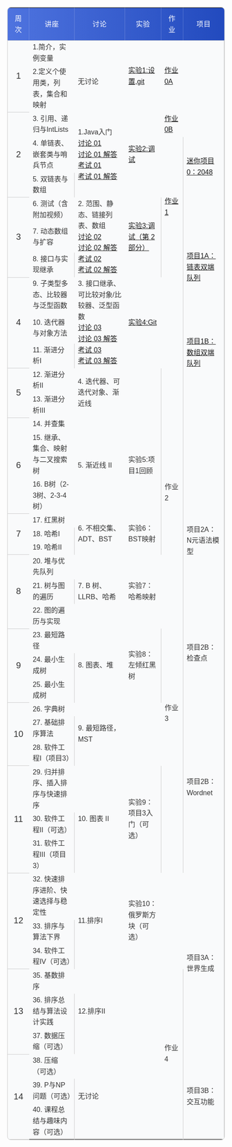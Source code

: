 <!DOCTYPE html>
<html lang="zh">
<head>
  <meta charset="UTF-8">
  <meta name="viewport" content="width=device-width, initial-scale=1.0">
  <title>时间表</title>
  <link href="https://fonts.googleapis.com/css2?family=Roboto:wght@400;500;700&family=Noto+Sans+SC:wght@400;500;700&display=swap" rel="stylesheet">
  <style>
    h1 {
        font-family: 'Roboto', sans-serif;
        font-weight: 700;
        font-size: 2.5rem;
        margin-bottom: 0rem !important;
        color: #2c3e50;
    }
    table {
        font-family: 'Noto Sans SC', sans-serif;
        background: #f9fafb;
        color: #333;
        line-height: 1.6;
        width: 100%;
        border-collapse: collapse;
        border-radius: 0.5rem !important;
        border: 1px solid #ccc;
    }
    thead {
        background: linear-gradient(90deg, #4e73df, #224abe);
        color: #fff;
    }

    td {
        background-color:GhostWhite;
        padding: 12px 15px;
        text-align: center;
        border-right: 1px solid #ccc;
        border-bottom: 1px solid #ccc;
    }
    tbody td[rowspan]:first-child {
        text-align: center !important;
        vertical-align: middle !important;
        font-size:20px;
        border-bottom: 1px solid #ccc;
    }

    tbody tr:hover td:not([rowspan]) {
        background-color: #e9ecef;
        transition: background-color 0.3s ease;
    }
    th:last-child {
        border-right: none;
    }
    td:last-child {
        border-right: 1px solid #ccc;
    }
    th {
        font-weight: 500;
        text-transform: uppercase;
        letter-spacing: 0.03em;
        padding: 12px 15px;
        border-bottom: 1px solid #ccc;
        border-right: 1px solid rgba(255, 255, 255, 0.2);
    }
    a:hover {
        text-decoration: underline;
    }
    @media (max-width: 768px) {
        th, td {
            padding: 8px;
            font-size: 0.9rem;
        }
    }
  </style>
</head>
<table><thead>
  <tr>
    <th>周次</th>
    <th>讲座</th>
    <th>讨论</th>
    <th>实验</th>
    <th>作业</th>
    <th>项目</th>
  </tr></thead>
<tbody>
  <tr>
    <td rowspan="2">1</td>
    <td>1.简介，实例变量</td>
    <td rowspan="2"><br>无讨论</td>
    <td rowspan="2"><a href="../labs/lab01">实验1:设置,git</a></td>
    <td rowspan="2"><a href="../homework/hw0/hw0a/">作业0A</a></td>
    <td></td>
  </tr>
  <tr>
    <td>2.定义个使用类，列表，集合和映射</td>
    <td></td>
  </tr>
  <tr>
    <td rowspan="3">2</td>
    <td>3. 引用、递归与IntLists</td>
    <td rowspan="3">1.Java入门<br><a href="../discus/regular01">讨论 01</a> <br> <a href="../discus/regular01sol">讨论 01 解答</a><br><a href="../discus/examlevel01">考试 01</a> <br> <a href="../discus/examlevel01sol">考试 01 解答</a></td>
    <td rowspan="3"><a href="../labs/lab02">实验2:调试</a></td>
    <td><a href="../homework/hw0/hw0b/">作业0B</a></td>
    <td rowspan="4"><a href="../projects/proj0">迷你项目0：2048</a></td>
  </tr>
  <tr>
    <td>4. 单链表、嵌套类与哨兵节点</td>
    <td rowspan="5"><a href="https://www.gradescope.com/login">作业1</a></td>
  </tr>
  <tr>
    <td>5. 双链表与数组</td>
  </tr>
  <tr>
    <td rowspan="3">3</td>
    <td>6. 测试（含附加视频）</td>
    <td rowspan="3">2. 范围、静态、链接列表、数组<br><a href="../discus/regular02">讨论 02</a> <br> <a href="../discus/regular02sol">讨论 02 解答</a><br><a href="../discus/examlevel02">考试 02</a> <br> <a href="../discus/examlevel02sol">考试 02 解答</a></td>
    <td rowspan="3"><a href="../labs/lab03">实验3:调试（第 2 部分）</a></td>
  </tr>
  <tr>
    <td>7. 动态数组与扩容</td>
    <td rowspan="3"><a href="../projects/proj1a">项目1A：链表双端队列</a></td>
  </tr>
  <tr>
    <td>8. 接口与实现继承</td>
  </tr>
  <tr>
    <td rowspan="3">4</td>
    <td>9. 子类型多态、比较器与泛型函数</td>
    <td rowspan="3">3. 接口继承、可比较对象/比较器、泛型函数<br><a href="../discus/regular03">讨论 03</a> <br> <a href="../discus/regular03sol">讨论 03 解答</a><br><a href="../discus/examlevel03">考试 03</a> <br> <a href="../discus/examlevel03sol">考试 03 解答</a></td>
    <td rowspan="3"><a href="../labs/lab04">实验4:Git</a></td>
    <td rowspan="6"></td>
  </tr>
  <tr>
    <td>10. 迭代器与对象方法</td>
    <td rowspan="3"><a href="../projects/proj1b">项目1B：数组双端队列</a></td>
  </tr>
  <tr>
    <td>11. 渐进分析I</td>
  </tr>
  <tr>
    <td rowspan="2">5</td>
    <td>12. 渐进分析II</td>
    <td rowspan="2">4. 迭代器、可迭代对象、渐近线<br></td>
    <td rowspan="2"></td>
  </tr>
  <tr>
    <td>13. 渐进分析III</td>
    <td rowspan="3"></td>
  </tr>
  <tr>
    <td rowspan="3">6</td>
    <td>14. 并查集</td>
    <td rowspan="3">5. 渐近线 II</td>
    <td rowspan="3">实验5:项目1回顾</td>
  </tr>
  <tr>
    <td>15. 继承、集合、映射与二叉搜索树</td>
    <td rowspan="5">作业2</td>
  </tr>
  <tr>
    <td>16. B树（2-3树、2-3-4树）</td>
    <td rowspan="6">项目2A：N元语法模型</td>
  </tr>
  <tr>
    <td rowspan="3">7</td>
    <td>17. 红黑树</td>
    <td rowspan="3">6. 不相交集、ADT、BST</td>
    <td rowspan="3">实验6：BST映射</td>
  </tr>
  <tr>
    <td>18. 哈希I</td>
  </tr>
  <tr>
    <td>19. 哈希II</td>
  </tr>
  <tr>
    <td rowspan="3">8</td>
    <td>20. 堆与优先队列</td>
    <td rowspan="3">7. B 树、LLRB、哈希</td>
    <td rowspan="3">实验7：哈希映射</td>
    <td rowspan="12">作业3</td>
  </tr>
  <tr>
    <td>21. 树与图的遍历</td>
  </tr>
  <tr>
    <td>22. 图的遍历与实现</td>
    <td rowspan="4">项目2B：检查点</td>
  </tr>
  <tr>
    <td rowspan="3">9</td>
    <td>23. 最短路径</td>
    <td rowspan="3">8. 图表、堆</td>
    <td rowspan="3">实验8：左倾红黑树</td>
  </tr>
  <tr>
    <td>24. 最小生成树</td>
  </tr>
  <tr>
    <td>25. 最小生成树</td>
  </tr>
  <tr>
    <td rowspan="3">10</td>
    <td>26. 字典树</td>
    <td rowspan="3">9. 最短路径，MST</td>
    <td rowspan="3"></td>
    <td rowspan="6">项目2B：Wordnet</td>
  </tr>
  <tr>
    <td>27. 基础排序算法</td>
  </tr>
  <tr>
    <td>28. 软件工程I（项目3）</td>
  </tr>
  <tr>
    <td rowspan="3">11</td>
    <td>29. 归并排序、插入排序与快速排序</td>
    <td rowspan="3">10. 图表 II</td>
    <td rowspan="3">实验9：项目3入门（可选）</td>
  </tr>
  <tr>
    <td>30. 软件工程II（可选）</td>
  </tr>
  <tr>
    <td>31. 软件工程III（项目3）</td>
  </tr>
  <tr>
    <td rowspan="3">12</td>
    <td>32. 快速排序进阶、快速选择与稳定性</td>
    <td rowspan="3">11.排序I</td>
    <td rowspan="3">实验10：俄罗斯方块（可选）</td>
    <td rowspan="3"></td>
    <td rowspan="6">项目3A：世界生成</td>
  </tr>
  <tr>
    <td>33. 排序与算法下界</td>
  </tr>
  <tr>
    <td>34. 软件工程IV（可选）</td>
  </tr>
  <tr>
    <td rowspan="3">13</td>
    <td>35. 基数排序</td>
    <td rowspan="3">12.排序II</td>
    <td rowspan="6"></td>
    <td rowspan="6">作业4</td>
  </tr>
  <tr>
    <td>36. 排序总结与算法设计实践</td>
  </tr>
  <tr>
    <td>37. 数据压缩（可选）</td>
  </tr>
  <tr>
    <td rowspan="3">14</td>
    <td>38. 压缩（可选）</td>
    <td rowspan="3">无讨论</td>
    <td rowspan="3">项目3B：交互功能</td>
  </tr>
  <tr>
    <td>39. P与NP问题（可选）</td>
  </tr>
  <tr>
    <td>40. 课程总结与趣味内容（可选）</td>
  </tr>
</tbody></table>
</html>
